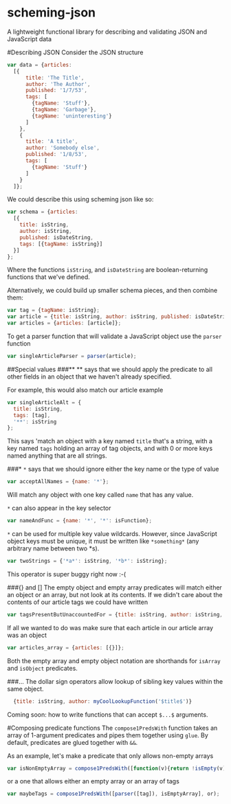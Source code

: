 # scheming-json
A lightweight functional library for describing and validating JSON and JavaScript data

#Describing JSON
Consider the JSON structure 
```javascript
var data = {articles: 
  [{
      title: 'The Title',
      author: 'The Author',
      published: '1/7/53',
      tags: [
        {tagName: 'Stuff'},
        {tagName: 'Garbage'},
        {tagName: 'uninteresting'}
      ]
    },
    {
      title: 'A title',
      author: 'Somebody else',
      published: '1/8/53',
      tags: [
        {tagName: 'Stuff'}
      ]
    }
  ]};
```
We could describe this using scheming json like so:
```javascript
var schema = {articles: 
  [{
    title: isString,
    author: isString,
    published: isDateString,
    tags: [{tagName: isString}]
  }]
};
```
Where the functions `isString`, and `isDateString` are boolean-returning functions that we've defined.

Alternatively, we could build up smaller schema pieces, and then combine them:
```javascript
var tag = {tagName: isString};
var article = {title: isString, author: isString, published: isDateString, tags[tag]};
var articles = {articles: [article]};
```

To get a parser function that will validate a JavaScript object use the `parser` function
```javascript
var singleArticleParser = parser(article);
```

##Special values
###**
** says that we should apply the predicate to all other fields in an object that we haven't already specified.

For example, this would also match our article example
```javascript
var singleArticleAlt = {
  title: isString,
  tags: [tag],
  '**': isString
};
```
This says 'match an object with a key named `title` that's a string, with a key named `tags` holding an array of tag objects, and with 0 or more keys named anything that are all strings.

###*
`*` says that we should ignore either the key name or the type of value
```javascript
var acceptAllNames = {name: '*'};
```
Will match any object with one key called `name` that has any value.

`*` can also appear in the key selector
```javascript
var nameAndFunc = {name: '*', '*': isFunction};
```

`*` can be used for multiple key value wildcards. However, since JavaScript object keys must be unique, it must be
written like `*something*` (any arbitrary name between two *s).

```javascript
var twoStrings = {'*a*': isString, '*b*': isString};
```
This operator is super buggy right now :-(

###{} and []
The empty object and empty array predicates will match either an object or an array, but not look at its contents.
If we didn't care about the contents of our article tags we could have written
```javascript
var tagsPresentButUnaccountedFor = {title: isString, author: isString, published: isDateString, tags []};
```

If all we wanted to do was make sure that each article in our article array was an object
```javascript
var articles_array = {articles: [{}]};
```

Both the empty array and empty object notation are shorthands for `isArray` and `isObject` predicates.

###$...$
The dollar sign operators allow lookup of sibling key values within the same object.

```javascript
  {title: isString, author: myCoolLookupFunction('$title$')}
```

Coming soon: how to write functions that can accept `$...$` arguments.


#Composing predicate functions
The `compose1PredsWith` function takes an array of 1-argument predicates and pipes them together using `glue`.
By default, predicates are glued together with `&&`.

As an example, let's make a predicate that only allows non-empty arrays
```javascript
var isNonEmptyArray = compose1PredsWith([function(v){return !isEmpty(v)}, isArray], and);
```
or a one that allows either an empty array or an array of tags
```javascript
var maybeTags = compose1PredsWith([parser([tag]), isEmptyArray], or);
```
